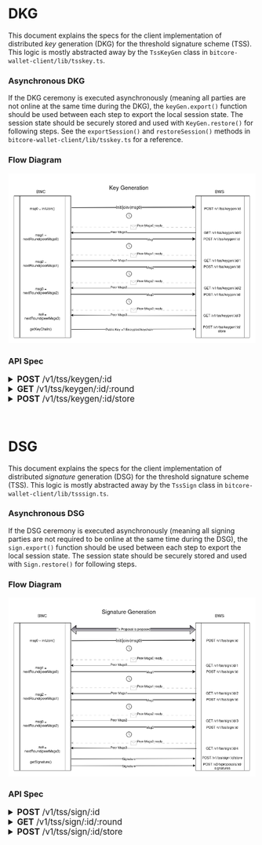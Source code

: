 # DKG
This document explains the specs for the client implementation of distributed _key_ generation (DKG) for the threshold signature scheme (TSS). This logic is mostly abstracted away by the `TssKeyGen` class in `bitcore-wallet-client/lib/tsskey.ts`.


### Asynchronous DKG
If the DKG ceremony is executed asynchronously (meaning all parties are not online at the same time during the DKG), the `keyGen.export()` function should be used between each step to export the local session state. The session state should be securely stored and used with `KeyGen.restore()` for following steps. See the `exportSession()` and `restoreSession()` methods in `bitcore-wallet-client/lib/tsskey.ts` for a reference.

### Flow Diagram
![DKG Flow](DKG-flow.png)

### API Spec

<details>
<summary style="font-size:17px"><span style="font-weight:bold">POST</span> /v1/tss/keygen/:id</summary>

Initialize the `KeyGen` class with a seed that is the derived private key.

> E.g.: given your HD master key, derive an Ethereum key along the Ethereum standard path m/44'/60'/0'/\<index>. The resulting private key will be the seed for the KeyGen class.

**If you are creating a session**, your partyId should be 0.

**If you are joining a session**, the join code should have your partyId.

### Request body:
```typescript
{
  message: object, // Message object from the TSS keygen initJoin() or nextRound() methods
  n?: number, // Number of participants. Only provided by party 0 when initiating the session
  password?: string // Optional join password set by party 0 when initiating the session
}
```

### Response body:
```typescript
None
```
</details>

<details>
<summary style="font-size:17px"><span style="font-weight:bold">GET</span> /v1/tss/keygen/:id/:round</summary>

### Request body:
```typescript
None
```

### Response body:
```typescript
{
  messages?: Array, // Array of P2P or Broadcast messages ready to be given to the TSS keygen nextRound() method. Only given if ALL other-party messages are posted
  publicKey?: string, // The resulting public key at the end of the session
  hasKeyBackup?: boolean // Indicates if this party's encrypted key share has been backed up to the server
}
```
</details>

<details>
<summary style="font-size:17px"><span style="font-weight:bold">POST</span> /v1/tss/keygen/:id/store</summary>


### Request body:
```typescript
{
  publicKey?: string, // The resulting public key 
  encryptedKeyChain?: string, // Your encrypted key share
}
```
> THIS IS A SUB-OPTIMAL ENDPOINT. We do NOT want users to be dependent on our servers for recovering their funds. However, this is a stop-gap until we have DKG recovery implemented.

### Response body:
```typescript
None
```
</details>

<span style="padding:20px"> </span>

# DSG
This document explains the specs for the client implementation of distributed _signature_ generation (DSG) for the threshold signature scheme (TSS). This logic is mostly abstracted away by the `TssSign` class in `bitcore-wallet-client/lib/tsssign.ts`.


### Asynchronous DSG
If the DSG ceremony is executed asynchronously (meaning all signing parties are not required to be online at the same time during the DSG), the `sign.export()` function should be used between each step to export the local session state. The session state should be securely stored and used with `Sign.restore()` for following steps.

### Flow Diagram
![DSG Flow](DSG-flow.png)

### API Spec
<details>
<summary style="font-size:17px"><span style="font-weight:bold">POST</span> /v1/tss/sign/:id</summary>

### Request body:
```typescript
{
  message: object // Message object from the TSS sign initJoin() or nextRound() methods
}
```

### Response body:
```typescript
None
```
</details>

<details>
<summary style="font-size:17px"><span style="font-weight:bold">GET</span> /v1/tss/sign/:id/:round</summary>

### Request body:
```typescript
None
```

### Response body:
```typescript
{
  messages?: Array, // Array of P2P or Broadcast messages ready to be given to the TSS keygen nextRound() method. Only given if ALL other-party messages are posted
  signature?: // The resulting signature at the end of the session. The existence indicates the session has ended
}
```
</details>

<details>
<summary style="font-size:17px"><span style="font-weight:bold">POST</span> /v1/tss/sign/:id/store</summary>

### Request body:
```typescript
{
  signature?: string, // Provided after the final round
}
```

### Response body:
```typescript
None
```
</details>
